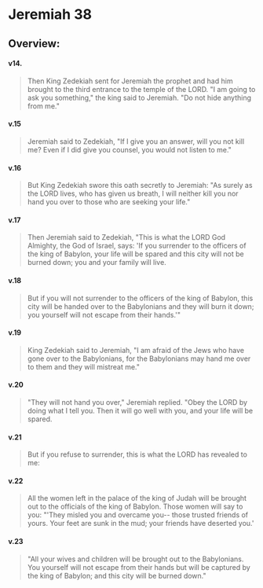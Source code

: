 # Jeremiah 38

## Overview:


#### v14.
>Then King Zedekiah sent for Jeremiah the prophet and had him brought to the third entrance to the temple of the LORD. "I am going to ask you something," the king said to Jeremiah. "Do not hide anything from me."

#### v.15
>Jeremiah said to Zedekiah, "If I give you an answer, will you not kill me? Even if I did give you counsel, you would not listen to me."

#### v.16
>But King Zedekiah swore this oath secretly to Jeremiah: "As surely as the LORD lives, who has given us breath, I will neither kill you nor hand you over to those who are seeking your life."

#### v.17
>Then Jeremiah said to Zedekiah, "This is what the LORD God Almighty, the God of Israel, says: 'If you surrender to the officers of the king of Babylon, your life will be spared and this city will not be burned down; you and your family will live.

#### v.18
>But if you will not surrender to the officers of the king of Babylon, this city will be handed over to the Babylonians and they will burn it down; you yourself will not escape from their hands.'"

#### v.19
>King Zedekiah said to Jeremiah, "I am afraid of the Jews who have gone over to the Babylonians, for the Babylonians may hand me over to them and they will mistreat me."

#### v.20
>"They will not hand you over," Jeremiah replied. "Obey the LORD by doing what I tell you. Then it will go well with you, and your life will be spared.

#### v.21
>But if you refuse to surrender, this is what the LORD has revealed to me:

#### v.22
>All the women left in the palace of the king of Judah will be brought out to the officials of the king of Babylon. Those women will say to you: "'They misled you and overcame you-- those trusted friends of yours. Your feet are sunk in the mud; your friends have deserted you.'

#### v.23
>"All your wives and children will be brought out to the Babylonians. You yourself will not escape from their hands but will be captured by the king of Babylon; and this city will be burned down."

